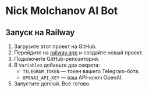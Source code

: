 # Nick Molchanov AI Bot

## Запуск на Railway

1. Загрузите этот проект на GitHub.
2. Перейдите на [railway.app](https://railway.app) и создайте новый проект.
3. Подключите GitHub-репозиторий.
4. В `Variables` добавьте два секрета:
   - `TELEGRAM_TOKEN` — токен вашего Telegram-бота.
   - `OPENAI_API_KEY` — ваш API-ключ OpenAI.
5. Запустите деплой. Всё готово.
